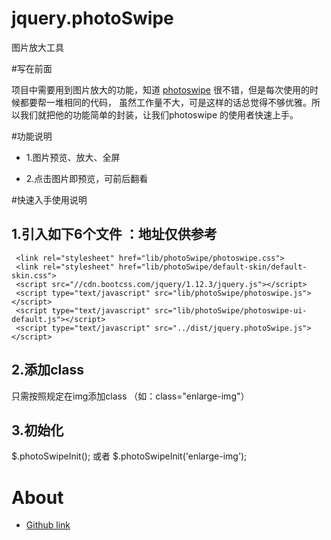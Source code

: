 # jquery.photoSwipe
图片放大工具

#写在前面

项目中需要用到图片放大的功能，知道 [photoswipe](https://github.com/dimsemenov/PhotoSwipe) 很不错，但是每次使用的时候都要帮一堆相同的代码，
虽然工作量不大，可是这样的话总觉得不够优雅。所以我们就把他的功能简单的封装，让我们photoswipe
的使用者快速上手。

#功能说明

* 1.图片预览、放大、全屏

* 2.点击图片即预览，可前后翻看

#快速入手使用说明

## 1.引入如下6个文件 ：地址仅供参考

     <link rel="stylesheet" href="lib/photoSwipe/photoswipe.css">
     <link rel="stylesheet" href="lib/photoSwipe/default-skin/default-skin.css">
     <script src="//cdn.bootcss.com/jquery/1.12.3/jquery.js"></script>
     <script type="text/javascript" src="lib/photoSwipe/photoswipe.js"></script>
     <script type="text/javascript" src="lib/photoSwipe/photoswipe-ui-default.js"></script>
     <script type="text/javascript" src="../dist/jquery.photoSwipe.js"></script>

##  2.添加class

只需按照规定在img添加class  （如：class="enlarge-img"）

## 3.初始化

  $.photoSwipeInit();
  或者
  $.photoSwipeInit('enlarge-img');

# About
* [Github link](https://github.com/amazeyope)



